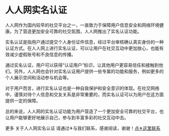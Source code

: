 # 人人网实名认证

人人网作为国内较早的社交平台之一，一直致力于保障用户信息安全和网络环境健康。为了营造更加安全可靠的社交氛围，人人网推出了实名认证功能。

实名认证是指用户通过提交个人身份证件信息，经过平台审核确认真实身份的一种认证方式。在人人网上进行实名认证，可以让用户在社交互动中更加放心，也能有效减少虚假账号和不良信息的传播。

通过实名认证，用户可以获得“认证用户”标识，让其他用户更容易信任和接触到他们。另外，人人网也会针对实名认证用户提供一些专属的功能和服务，例如更多的个人展示空间和活动参与机会等。

对于用户而言，进行实名认证也是一种自我保护和安全意识的体现。在社交网络中，谨慎对待个人信息和交友关系是非常重要的，而实名认证可以为用户在这方面提供一定的保障。

总的来说，人人网的实名认证功能为用户营造了一个更加安全可靠的社交平台，也让用户能够更好地展示自己，参与到丰富多彩的社交互动中去。

更多 关于人人网实名认证 请通过✈与我们联系，感谢阅读，谢谢！[点✈这里联系](https://lm.k02.cc)